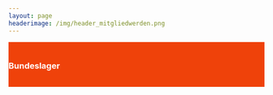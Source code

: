 ```yaml
---
layout: page
headerimage: /img/header_mitgliedwerden.png
---
```

<div class="row" style="background: #EF420A; cursor: pointer; color: #fff; padding-top: 15px; padding-bottom: 15px;" onclick="window.location.href = '/veranstaltungen/20160727-bundeslager/'">
    <div class="col-xs-4">
        <h3> Bundeslager </h3>
    </div>
</div>    
    